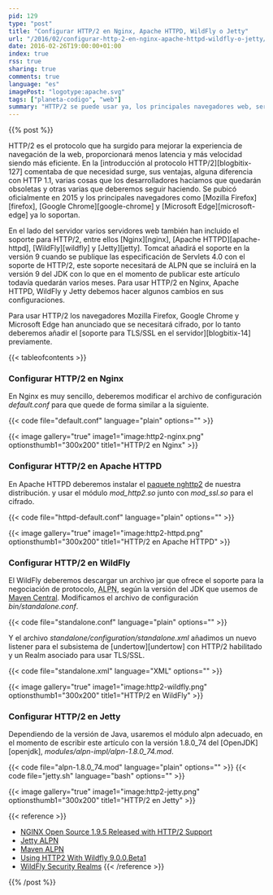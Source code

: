 ```yaml
---
pid: 129
type: "post"
title: "Configurar HTTP/2 en Nginx, Apache HTTPD, WildFly o Jetty"
url: "/2016/02/configurar-http-2-en-nginx-apache-httpd-wildfly-o-jetty/"
date: 2016-02-26T19:00:00+01:00
index: true
rss: true
sharing: true
comments: true
language: "es"
imagePost: "logotype:apache.svg"
tags: ["planeta-codigo", "web"]
summary: "HTTP/2 se puede usar ya, los principales navegadores web, servidores web y de aplicaciones ya han añadido el soporte necesario ofreciendo varias ventajas para los usuarios, desarrolladores, dispositivos cliente y los servidores. En varios de los servidores más populares la configuración necesaria no es complicada."
---
```


{{% post %}}

HTTP/2 es el protocolo que ha surgido para mejorar la experiencia de navegación de la web, proporcionará menos latencia y más velocidad siendo más eficiente. En la [introducción al protocolo HTTP/2][blogbitix-127] comentaba de que necesidad surge, sus ventajas, alguna diferencia con HTTP 1.1, varias cosas que los desarrolladores hacíamos que quedarán obsoletas y otras varias que deberemos seguir haciendo. Se pubicó oficialmente en 2015 y los principales navegadores como [Mozilla Firefox][firefox], [Google Chrome][google-chrome] y [Microsoft Edge][microsoft-edge] ya lo soportan.

En el lado del servidor varios servidores web también han incluido el soporte para HTTP/2, entre ellos [Nginx][nginx], [Apache HTTPD][apache-httpd], [WildFly][wildfly] y [Jetty][jetty]. Tomcat añadirá el soporte en la versión 9 cuando se publique las especificación de Servlets 4.0 con el soporte de HTTP/2, este soporte necesitará de ALPN que se incluirá en la versión 9 del JDK con lo que en el momento de publicar este artículo todavía quedarán varios meses. Para usar HTTP/2 en Nginx, Apache HTTPD, WildFly y Jetty debemos hacer algunos cambios en sus configuraciones.

Para usar HTTP/2 los navegadores Mozilla Firefox, Google Chrome y Microsoft Edge han anunciado que se necesitará cifrado, por lo tanto deberemos añadir el [soporte para TLS/SSL en el servidor][blogbitix-14] previamente.

{{< tableofcontents >}}

### Configurar HTTP/2 en Nginx

En Nginx es muy sencillo, deberemos modificar el archivo de configuración _default.conf_ para que quede de forma similar a la siguiente.

{{< code file="default.conf" language="plain" options="" >}}

{{< image
    gallery="true"
    image1="image:http2-nginx.png" optionsthumb1="300x200" title1="HTTP/2 en Nginx" >}}

### Configurar HTTP/2 en Apache HTTPD

En Apache HTTPD deberemos instalar el [paquete nghttp2](https://www.archlinux.org/packages/extra/x86_64/nghttp2/) de nuestra distribución. y usar el módulo _mod\_http2.so_ junto con _mod\_ssl.so_ para el cifrado.

{{< code file="httpd-default.conf" language="plain" options="" >}}

{{< image
    gallery="true"
    image1="image:http2-httpd.png" optionsthumb1="300x200" title1="HTTP/2 en Apache HTTPD" >}}

### Configurar HTTP/2 en WildFly

El WildFly deberemos descargar un archivo jar que ofrece el soporte para la negociación de protocolo,
<abbr title="Application-Layer Protocol Negotiation">ALPN</abbr>, según la versión del JDK que usemos de [Maven Central](http://central.maven.org/maven2/org/mortbay/jetty/alpn/alpn-boot/). Modificamos el archivo de configuración _bin/standalone.conf_.

{{< code file="standalone.conf" language="plain" options="" >}}

Y el archivo _standalone/configuration/standalone.xml_ añadimos un nuevo listener para el subsistema de [undertow][undertow] con HTTP/2 habilitado y un Realm asociado para usar TLS/SSL.

{{< code file="standalone.xml" language="XML" options="" >}}

{{< image
    gallery="true"
    image1="image:http2-wildfly.png" optionsthumb1="300x200" title1="HTTP/2 en WildFly" >}}

### Configurar HTTP/2 en Jetty

Dependiendo de la versión de Java, usaremos el módulo alpn adecuado, en el momento de escribir este artículo con la versión 1.8.0_74 del [OpenJDK][openjdk], _modules/alpn-impl/alpn-1.8.0\_74.mod_.

{{< code file="alpn-1.8.0_74.mod" language="plain" options="" >}}
{{< code file="jetty.sh" language="bash" options="" >}}

{{< image
    gallery="true"
    image1="image:http2-jetty.png" optionsthumb1="300x200" title1="HTTP/2 en Jetty" >}}

{{< reference >}}
* [NGINX Open Source 1.9.5 Released with HTTP/2 Support](https://www.nginx.com/blog/nginx-1-9-5/)
* [Jetty ALPN](http://www.eclipse.org/jetty/documentation/current/alpn-chapter.html)
* [Maven ALPN](http://central.maven.org/maven2/org/mortbay/jetty/alpn/alpn-boot/8.1.7.v20160121/)
* [Using HTTP2 With Wildfly 9.0.0.Beta1](http://undertow.io/blog/2015/03/26/HTTP2-In-Wildfly.html)
* [WildFly Security Realms](https://docs.jboss.org/author/display/WFLY10/Security+Realms)
{{< /reference >}}

{{% /post %}}
